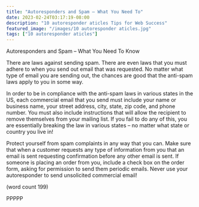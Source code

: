 ```yaml
---
title: "Autoresponders and Spam – What You Need To"
date: 2023-02-24T03:17:19-08:00
description: "10 autoresponder aticles Tips for Web Success"
featured_image: "/images/10 autoresponder aticles.jpg"
tags: ["10 autoresponder aticles"]
---
```


Autoresponders and Spam – What You Need To 
Know

There are laws against sending spam. There are 
even laws that you must adhere to when you send 
out email that was requested. No matter what type 
of email you are sending out, the chances are good 
that the anti-spam laws apply to you in some way.

In order to be in compliance with the anti-spam laws 
in various states in the US, each commercial email 
that you send must include your name or business 
name, your street address, city, state, zip code, 
and phone number. You must also include 
instructions that will allow the recipient to remove 
themselves from your mailing list. If you fail to do 
any of this, you are essentially breaking the law in 
various states – no matter what state or country you 
live in!

Protect yourself from spam complaints in any way 
that you can. Make sure that when a customer 
requests any type of information from you that an 
email is sent requesting confirmation before any 
other email is sent. If someone is placing an order 
from you, include a check box on the order form, 
asking for permission to send them periodic emails.
Never use your autoresponder to send unsolicited 
commercial email!

(word count 199)

PPPPP

